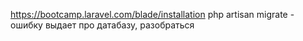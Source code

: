 https://bootcamp.laravel.com/blade/installation
php artisan migrate - ошибку выдает про датабазу, разобраться